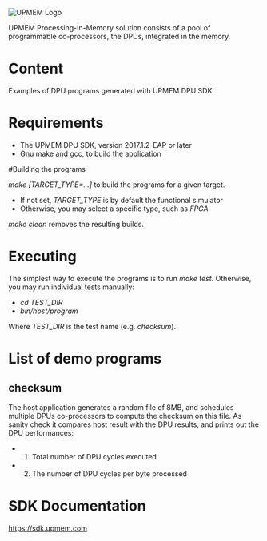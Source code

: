 ![UPMEM Logo](http://www.upmem.com/wp-content/uploads/2015/06/logo_upmem2.png)

UPMEM Processing-In-Memory solution consists of a pool of programmable co-processors, the DPUs, integrated in the memory.

# Content
Examples of DPU programs generated with UPMEM DPU SDK

# Requirements

 * The UPMEM DPU SDK, version 2017.1.2-EAP or later
 * Gnu make and gcc, to build the application

#Building the programs

*make [TARGET_TYPE=...]* to build the programs for a given target.

 * If not set, *TARGET_TYPE* is by default the functional simulator
 * Otherwise, you may select a specific type, such as *FPGA*

*make clean* removes the resulting builds.

# Executing

The simplest way to execute the programs is to run *make test*.
Otherwise, you may run individual tests manually:

  * *cd TEST_DIR*
  * *bin/host/program*

Where *TEST_DIR* is the test name (e.g. *checksum*).

# List of demo programs

## checksum

The host application generates a random file of 8MB, and schedules multiple DPUs co-processors to compute the checksum on this file.
As sanity check it compares host result with the DPU results, and prints out the DPU performances:
* 1) Total number of DPU cycles executed
* 2) The number of DPU cycles per byte processed
 
# SDK Documentation
https://sdk.upmem.com
